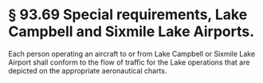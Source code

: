# § 93.69   Special requirements, Lake Campbell and Sixmile Lake Airports.

Each person operating an aircraft to or from Lake Campbell or Sixmile Lake Airport shall conform to the flow of traffic for the Lake operations that are depicted on the appropriate aeronautical charts.




